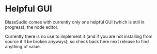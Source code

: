 # Helpful GUI
BlazeSudio comes with currently only one helpful GUI (which is still in progress); the node editor.

Currently there is no use to implement it (and if you are not installing from source it'll be broken anyways), so check back here next release to find anything of value.